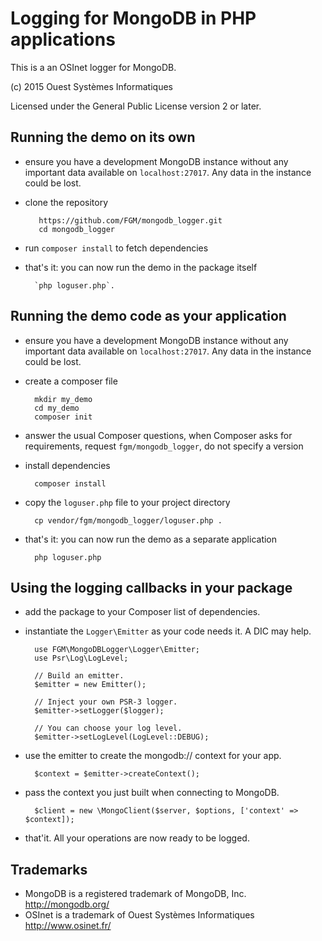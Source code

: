 Logging for MongoDB in PHP applications
=======================================

This is a an OSInet logger for MongoDB.

(c) 2015 Ouest Systèmes Informatiques

Licensed under the General Public License version 2 or later.


Running the demo on its own
---------------------------

* ensure you have a development MongoDB instance without any important data
  available on `localhost:27017`. Any data in the instance could be lost.
* clone the repository

         https://github.com/FGM/mongodb_logger.git
         cd mongodb_logger
          
* run `composer install` to fetch dependencies
* that's it: you can now run the demo in the package itself
         
        `php loguser.php`.


Running the demo code as your application
-----------------------------------------

* ensure you have a development MongoDB instance without any important data
  available on `localhost:27017`. Any data in the instance could be lost.
* create a composer file

        mkdir my_demo
        cd my_demo
        composer init

* answer the usual Composer questions,  when Composer asks for requirements, request `fgm/mongodb_logger`, do not specify a version
* install dependencies
    
        composer install
        
* copy the `loguser.php` file to your project directory

        cp vendor/fgm/mongodb_logger/loguser.php .
        
* that's it: you can now run the demo as a separate application
         
        php loguser.php


Using the logging callbacks in your package
-------------------------------------------

* add the package to your Composer list of dependencies.
* instantiate the `Logger\Emitter` as your code needs it. A DIC may help.

        use FGM\MongoDBLogger\Logger\Emitter;
        use Psr\Log\LogLevel;

        // Build an emitter. 
        $emitter = new Emitter();
        
        // Inject your own PSR-3 logger.
        $emitter->setLogger($logger);
        
        // You can choose your log level.
        $emitter->setLogLevel(LogLevel::DEBUG);
        
* use the emitter to create the mongodb:// context for your app.
         
        $context = $emitter->createContext();
        
* pass the context you just built when connecting to MongoDB.

        $client = new \MongoClient($server, $options, ['context' => $context]);

* that'it. All your operations are now ready to be logged.


Trademarks
----------

* MongoDB is a registered trademark of MongoDB, Inc. http://mongodb.org/
* OSInet is a trademark of Ouest Systèmes Informatiques http://www.osinet.fr/
